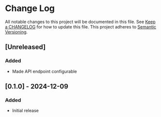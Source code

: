 # Change Log

All notable changes to this project will be documented in this file. See [Keep a
CHANGELOG](http://keepachangelog.com/) for how to update this file. This project
adheres to [Semantic Versioning](http://semver.org/).

## [Unreleased]

### Added

- Made API endpoint configurable

## [0.1.0] - 2024-12-09

### Added

- Initial release